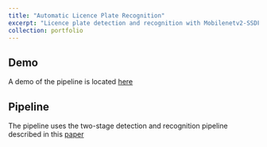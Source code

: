 ```yaml
---
title: "Automatic Licence Plate Recognition"
excerpt: "Licence plate detection and recognition with Mobilenetv2-SSDFPNLite + LPRnet<br/><img src='/images/alpr-system.PNG'>"
collection: portfolio
---
```

## Demo
A demo of the pipeline is located [here](https://huggingface.co/spaces/leakyrelu/MobilenetV2SSDLite_LPRnet)

## Pipeline
The pipeline uses the two-stage detection and recognition pipeline described in this [paper](https://ieeexplore.ieee.org/document/9071863)


